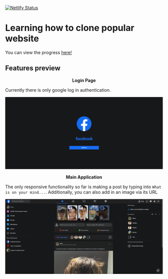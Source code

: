 [![Netlify Status](https://api.netlify.com/api/v1/badges/517b9bd8-9788-4a3e-bbec-d7c1d43a9a24/deploy-status)](https://app.netlify.com/sites/fb-clone-seanjyjy/deploys)

# Learning how to clone popular website

You can view the progress [here!](https://fb-clone-seanjyjy.netlify.app/)

## Features preview

<p align="center"><strong>Login Page</strong></p>

<p>Currently there is only google log in authentication.</p>

<img src="images/Login.png" alt="" />

<br/>

<p align="center"><strong>Main Application</strong></p>

<p>The only responsive functionality so far is making a post by typing into <code>What is on your mind...</code>. Additionally, you can also add in an image via its URL</p>

<img src="images/FbLandingPage.png" alt="" />

<br/>
